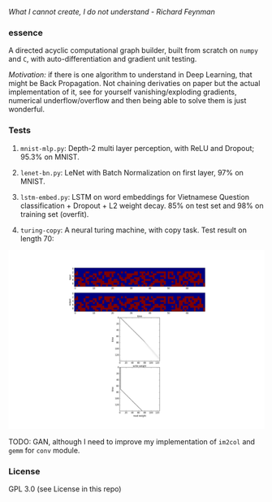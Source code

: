 *What I cannot create, I do not understand - Richard Feynman*

### essence

A directed acyclic computational graph builder, built from scratch on `numpy` and `C`, with auto-differentiation and gradient unit testing.

*Motivation:* if there is one algorithm to understand in Deep Learning, that might be Back Propagation. Not chaining derivaties on paper but the actual implementation of it, see for yourself vanishing/exploding gradients, numerical underflow/overflow and then being able to solve them is just wonderful.

### Tests

1. `mnist-mlp.py`: Depth-2 multi layer perception, with ReLU and Dropout; 95.3% on MNIST.

2. `lenet-bn.py`: LeNet with Batch Normalization on first layer, 97% on MNIST.

3. `lstm-embed.py`: LSTM on word embeddings for Vietnamese Question classification + Dropout + L2 weight decay. 85% on test set and 98% on training set (overfit).

4. `turing-copy`: A neural turing machine, with copy task. Test result on length 70:

![img](turing.png)


TODO: GAN, although I need to improve my implementation of `im2col` and `gemm` for `conv` module.

### License
GPL 3.0 (see License in this repo)